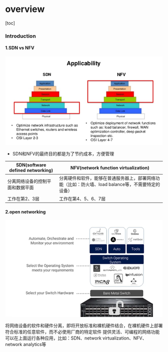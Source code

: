 # overview

[toc]

### Introduction

#### 1.SDN vs NFV
![](./imgs/overview_01.jpg)

* SDN和NFV的最终目的都是为了节约成本，方便管理

|SDN(software defined networking)|NFV(network function virtualization)|
|-|-|
|分离网络设备的控制平面和数据平面|分离硬件和软件，能够在普通服务器上，部署网络功能（比如：防火墙、load balance等，不需要特定的设备）|
|工作在第2、3层|工作在第4、5、6、7层|

#### 2.open networking
![](./imgs/open_networking_01.png)

将网络设备的软件和硬件分离，即将开放标准和裸机硬件结合，在裸机硬件上部署符合标准的任意软件，而不必使用厂商的特定软件
提供灵活、可编程的网络功能
可以在上面运行各种应用，比如：SDN、network virtualization、NFV、network analytics等
